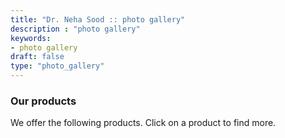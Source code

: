 ```yaml
---
title: "Dr. Neha Sood :: photo gallery"
description : "photo gallery" 
keywords:
- photo gallery
draft: false
type: "photo_gallery"
---
```


### Our products

We offer the following products. Click on a product to find more.